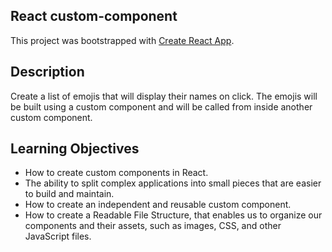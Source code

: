 ## React custom-component

This project was bootstrapped with [Create React App](https://github.com/facebook/create-react-app).

## Description

Create a list of emojis that will display their names on click.
The emojis will be built using a custom component and will be
called from inside another custom component.

## Learning Objectives

-   How to create custom components in React.
-   The ability to split complex applications into small pieces
    that are easier to build and maintain.
-   How to create an independent and reusable custom
    component.
-   How to create a Readable File Structure, that enables us to
    organize our components and their assets, such as images, CSS,
    and other JavaScript files.

